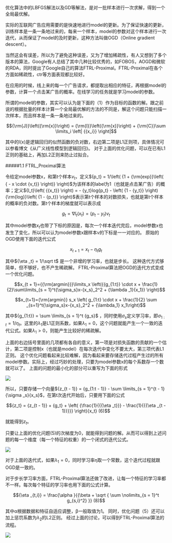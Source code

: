 优化算法中的LBFGS解法以及GD等解法，是对一批样本进行一次求解，得到一个全局最优解。    

实际的互联网广告应用需要的是快速地进行model的更新。为了保证快速的更新，训练样本是一条一条地过来的，每来一个样本，model的参数对这个样本进行一次迭代，从而保证了model的及时更新，这种方法叫做OGD（Online gradient descent）。

当然这会有误差，所以为了避免这种误差，又为了增加稀疏性，有人又想到了多个版本的算法，Google有人总结了其中几种比较优秀的，如FOBOS，AOGD和微软的RDA，同时提出了Google自己的算法FTRL-Proximal。FTRL-Proximal在各个方面如稀疏性，ctr等方面表现都比较好。

在应用的时候，线上来的每一个广告请求，都提取出相应的特征，再根据model的参数，计算一个点击某广告的概率。在线学习的任务就是学习model的参数。

所谓的model的参数，其实可以认为是下面的（1）作为目标的函数的解。跟之前说的根据批量的样本计算一个全局最优解的方法的不同是，解这个问题只能扫描一次样本，而且样本是一条一条地过来的。

$${\rm{J}}\left({\rm{x}}\right) = {\rm{l}}\left({\rm{x}}\right) + {\rm{C}}\sum \limits_i \left| {{x_i}} \right|$$

其中的l(x)是逻辑回归的似然函数的负对数，右边第二项是L1正则项，具体情况可以参看博文《从广义线性模型到逻辑回归》。
对于上面的优化问题，可以在已有L1正则的基础上，再加L2正则来防止过拟合。

#####1.1 FTRL_Proximal算法

令给定model参数x，和第t个样本${v_t}$，定义${p_t} = 1/\left( {1 + {\rm{exp}}\left( { - x \cdot {v_t}} \right)} \right)$为该样本的label为1（也就是点击某广告）的概率；定义${l_t}\left( {{x_t}} \right) = - {y_t}log{p_t} - \left( {1 - {y_t}} \right){\rm{log}}\left( {1 - {p_t}} \right)$表示第t个样本的对数损失，也就是第t个样本的概率的负对数。第t个样本的梯度就可以表示成

$${g_t} = \nabla {l_t}\left( {{x_t}} \right) = \left( {{p_t} - {y_t}} \right){v_t}$$

其中model参数${x_t}$也带了下标的原因是，每次一个样本迭代完后，model参数x也发生了变化，所以可以认为model参数x跟样本v的下标是一一对应的。
原始的OGD使用下面的迭代公式

$${x_{t + 1}}={x_t}-{\eta _t}{g_t}  $$

其中${\eta _t} = 1/\sqrt t$ 是一个非增的学习率，也就是步长。
这种迭代方式够简单，但不够好，也不产生稀疏解。
FTRL-Proximal算法把OGD的迭代方式变成一个优化问题。

$$x_{t + 1}={{\rm{argmin}}}\limits_x \left({{g_{1:t}} \cdot x + \frac{1}{2}\sum\limits_{s = 1}^t{\sigma_s}x-{x_s}_2^2 + {\lambda _1}{x_1}} \right)$$

$$x_{t+1}={\rm{argmin}} s_x \left( g_{1:t} \cdot x + \frac{1}{2} \sum _{s=1}^t{\sigma_s}x-{x_s}_2^2 + {\lambda_1} x_1\right)$$

其中${g_{1:t}} = \sum \limits_{s = 1}^t {g_s}$ ，同时使用${\sigma _s}$定义学习率，即${\sigma _{1:t}} = 1/{\eta _t}$。这里的${\lambda _1}$是L1正则系数，如果${\lambda _1} = 0$，这个问题就能产生一个一致的迭代公式。如果${\lambda _1} > 0$，则能产生比较好的稀疏解。

上面的右边括号里面的几项都有各自的意义，第一项是对损失函数的贡献的一个估计，第二项是控制x（也就是model）在每次迭代中变化不要太大，第三项代表L1正则。
这个优化问题看起来比较难解，因为看起来要存储迭代过程产生过的所有model参数。实际上，经过巧妙的处理，只要为model参数x的每个系数存一个数就可以了。
上面的问题的最小化的部分可以重写为下面的形式

![][1]

所以，只要存储一个向量${z_{t - 1}} = {g_{1:t - 1}} - \sum \limits_{s = 1}^{t - 1} {\sigma _s}{x_s}$，在第t次迭代开始后，只要用下面的公式

$${z_t} = {z_{t - 1}} + {g_t} + \left( {\frac{1}{{{\eta _t}}} - \frac{1}{{{\eta _{t - 1}}}}} \right){x_t}                                        (6)$$

就能得到${z_t}$。

只要让上面的优化问题(5)的次梯度为0，就能得到问题的解。从而可以得到上述问题的每一个维度（每一个特征的权重）的一个闭式的迭代公式。

![][2]


对于上面的迭代式，如果${\lambda _1} = 0$，同时学习率η取一个常数，这个迭代过程就跟OGD是一致的。

对于步长学习率方面，FTRL-Proximal算法还做了改进，让每一个特征的学习率都不一样。每次每个特征的学习率也用下面的公式计算。

$${\eta _{t,i}} = \frac{\alpha }{{\beta + \sqrt { \sum \nolimits_{s = 1}^t g_{s,i}^2} }}                                                           (8)$$

其中α根据数据和特征自适应调整，β一般取值为1。
同时，优化问题（5）还可以加上惩罚系数为${\lambda _2}$的L2正则。
经过上面的讨论，可以得到FTRL-Proximal算法的流程。

![][3]













[1]:http://img.blog.csdn.net/20140208104616640
[2]:http://img.blog.csdn.net/20140208104154281
[3]:http://img.blog.csdn.net/20140208105012796
